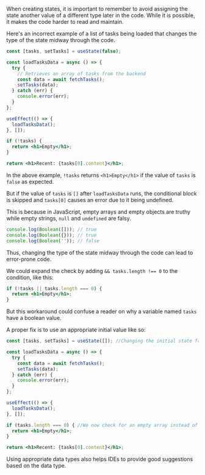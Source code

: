 When creating states, it is important to remember to avoid assigning the state another value of a different type later in the code. While it is possible, it makes the code harder to read and maintain.

Here's an incorrect example of a list of tasks being loaded that changes the type of the state midway through the code.

```jsx
const [tasks, setTasks] = useState(false);

const loadTasksData = async () => {
  try {
    // Retrieves an array of tasks from the backend
    const data = await fetchTasks();
    setTasks(data);
  } catch (err) {
    console.error(err);
  }
};

useEffect(() => {
  loadTasksData();
}, []);

if (!tasks) {
  return <h1>Empty</h1>;
}

return <h1>Recent: {tasks[0].content}</h1>;
```

In the above example, `!tasks` returns `<h1>Empty</h1>` if the value of `tasks` is `false` as expected.

But if the value of `tasks` is `[]` after `loadTasksData` runs, the conditional block is skipped and `tasks[0]` causes an error due to it being undefined.

This is because in JavaScript, empty arrays and empty objects are truthy while empty strings, `null` and `undefined` are falsy.

```jsx
console.log(Boolean([])); // true
console.log(Boolean({})); // true
console.log(Boolean('')); // false
```

Thus, changing the type of the state midway through the code can lead to error-prone code.

We could expand the check by adding `&& tasks.length !== 0` to the condition, like this:

```jsx
if (!tasks || tasks.length === 0) {
  return <h1>Empty</h1>;
}
```

But this workaround could confuse a reader on why a variable named `tasks` have a boolean value.

A proper fix is to use an appropriate initial value like so:

```jsx
const [tasks, setTasks] = useState([]); //Changing the initial state from false to [] fixes the problem

const loadTasksData = async () => {
  try {
    const data = await fetchTasks();
    setTasks(data);
  } catch (err) {
    console.error(err);
  }
};

useEffect(() => {
  loadTasksData();
}, []);

if (tasks.length === 0) { //We now check for an empty array instead of a falsy value
  return <h1>Empty</h1>;
}

return <h1>Recent: {tasks[0].content}</h1>;
```

Using appropriate data types also helps IDEs to provide good suggestions based on the data type.